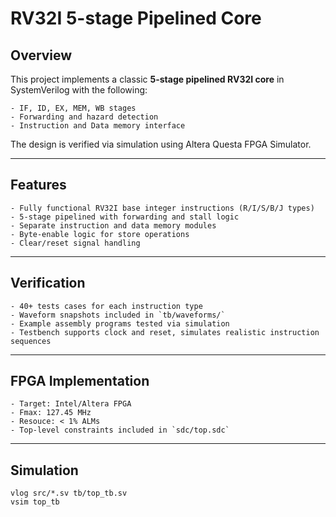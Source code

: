 # RV32I 5-stage Pipelined Core

## Overview
This project implements a classic **5-stage pipelined RV32I core** in SystemVerilog with the following:

    - IF, ID, EX, MEM, WB stages
    - Forwarding and hazard detection
    - Instruction and Data memory interface

The design is verified via simulation using Altera Questa FPGA Simulator.

---

## Features
    - Fully functional RV32I base integer instructions (R/I/S/B/J types)
    - 5-stage pipelined with forwarding and stall logic
    - Separate instruction and data memory modules
    - Byte-enable logic for store operations
    - Clear/reset signal handling

---


## Verification
    - 40+ tests cases for each instruction type
    - Waveform snapshots included in `tb/waveforms/`
    - Example assembly programs tested via simulation
    - Testbench supports clock and reset, simulates realistic instruction sequences

---

## FPGA Implementation
    - Target: Intel/Altera FPGA
    - Fmax: 127.45 MHz
    - Resouce: < 1% ALMs
    - Top-level constraints included in `sdc/top.sdc`

---

## Simulation
```
vlog src/*.sv tb/top_tb.sv
vsim top_tb
```
